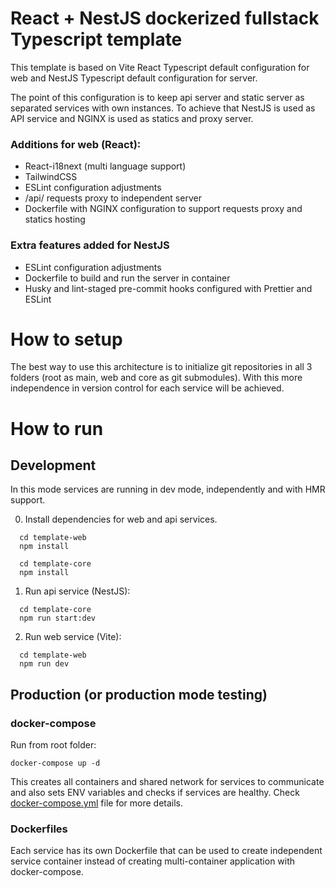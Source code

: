 # React + NestJS dockerized fullstack Typescript template

This template is based on Vite React Typescript default configuration for web and NestJS Typescript default configuration for server.

The point of this configuration is to keep api server and static server as separated services with own instances. To achieve that NestJS is used as API service and NGINX is used as statics and proxy server. 

### Additions for web (React):

- React-i18next (multi language support)
- TailwindCSS
- ESLint configuration adjustments
- /api/ requests proxy to independent server
- Dockerfile with NGINX configuration to support requests proxy and statics hosting

### Extra features added for NestJS

- ESLint configuration adjustments
- Dockerfile to build and run the server in container
- Husky and lint-staged pre-commit hooks configured with Prettier and ESLint

# How to setup
The best way to use this architecture is to initialize git repositories in all 3 folders (root as main, web and core as git submodules). With this more independence in version control for each service will be achieved.

# How to run
## Development
In this mode services are running in dev mode, independently and with HMR support.

0. Install dependencies for web and api services.
  ```
    cd template-web
    npm install
  ```
  ```
    cd template-core
    npm install
  ```
1. Run api service (NestJS): 
  ```
    cd template-core 
    npm run start:dev
  ```
2. Run web service (Vite): 
  ```
    cd template-web 
    npm run dev
  ```

## Production (or production mode testing)
### docker-compose
Run from root folder:
```
docker-compose up -d
```
This creates all containers and shared network for services to communicate and also sets ENV variables and checks if services are healthy. Check [docker-compose.yml](https://github.com/obozhe/fullstack-react-nestjs-dockerized-template/blob/main/docker-compose.yml) file for more details.

### Dockerfiles
Each service has its own Dockerfile that can be used to create independent service container instead of creating multi-container application with docker-compose.
